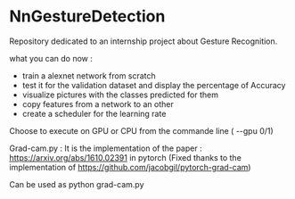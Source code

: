 # NnGestureDetection

Repository dedicated to an internship project about Gesture Recognition.

what you can do now :
- train a alexnet network from scratch
- test it for the validation dataset and display the percentage of Accuracy
- visualize pictures with the classes predicted for them
- copy features from a network to an other
- create a scheduler for the learning rate

Choose to execute on GPU or CPU from the commande line ( --gpu 0/1)

Grad-cam.py : It is the implementation of the paper : https://arxiv.org/abs/1610.02391 in pytorch
(Fixed thanks to the implementation of https://github.com/jacobgil/pytorch-grad-cam)

Can be used as python grad-cam.py <aimed layer> <mode> <image>
